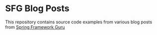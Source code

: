 # SFG Blog Posts

This repository contains source code examples from various blog posts from [Spring Framework Guru](https://springframework.guru) 
